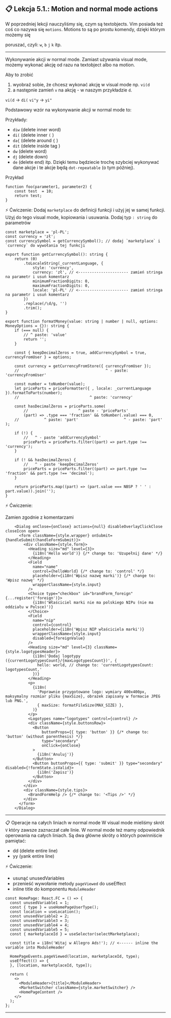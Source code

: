 📋 Lekcja 5.1.: Motion and normal mode actions
-----

W poprzedniej lekcji nauczyliśmy się, czym są textobjects. Vim posiada też coś
co nazywa się `motions`. Motions to są po prostu komendy, dzięki którym możemy się 

poruszać, czyli: `w`, `b` `j` `k` itp.

-----

Wykonywanie akcji w normal mode.
Zamiast używania visual mode, możemy wykonać akcję od razu na textobject
albo na motion.

Aby to zrobić 
1. wyobraź sobie, że chcesz wykonać akcję w visual mode np. `vi(d`
2. a następnie zamień `v` na akcję - w naszym przykładzie `d`.

`vi(d` -> `di(`
`vi"y` -> `yi"`

Podstawowy wzór na wykonywanie akcji w normal mode to:
<number><command><text object or motion>

Przykłady:
- `diw` (delete inner word)
- `di(` (delete inner `(` )
- `da{` (delete around `{` )
- `dit` (delete inside tag )
- `dw` (delete word)
- `dj` (delete down)
- `de` (delete end)
itp. Dzięki temu będziecie trochę szybciej wykonywać dane akcje i 
te akcje będą `dot-repeatable` (o tym później).

Przykład
```tsx
function foo(parameter1, parameter2) {
    const test  = 10;
    return test;
}
```

⚡️ Ćwiczenie:
Dodaj `marketplace` do definicji funkcji i użyj jej w samej funkcji.
Użyj do tego visual mode, kopiowania i usuwania. Dodaj typ `: string`
do parametrów

```tsx
const marketplace = 'pl-PL';
const currency = 'zł';
const currencySymbol = getCurrencySymbol(); // dodaj `marketplace` i `currency` do wywołania tej funkcji

export function getCurrencySymbol(): string {
    return (0)
        .toLocaleString(_currentLanguage, {
            style: 'currency',
            currency: 'zł', // <---------------------- zamień stringa na parametr i usuń komentarz
            minimumFractionDigits: 0,
            maximumFractionDigits: 0,
            locale: 'pl-PL' // <---------------------- zamień stringa na parametr i usuń komentarz
        })
        .replace(/\d/g, '')
        .trim();
}

export function formatMoney(value: string | number | null, options: MoneyOptions = {}): string {
    if (=== null) {
        // ^ paste: 'value' 
        return '';
    }

    const { keepDecimalZeros = true, addCurrencySymbol = true, currencyFromUser } = options;

    const currency = getCurrencyFromStore({ currencyFromUser });
    //                                      ^ - paste: 'currencyFromUser'

    const number = toNumber(value);
    let priceParts = priceFormatter({ , locale: _currentLanguage }).formatToParts(number);
    //                               ^ paste: 'currency'

    const hasDecimalZeros = priceParts.some(
        //                      ^ paste - 'priceParts'
        (part) => .type === 'fraction' && toNumber(.value) === 0,
    //           ^ paste: 'part'                    ^ - paste: 'part'
);

    if (!) {
        //   ^ - paste 'addCurrencySymbol'
        priceParts = priceParts.filter((part) => part.type !== 'currency');
    }

    if (! && hasDecimalZeros) {
        //   ^ - paste 'keepDecimalZeros'
        priceParts = priceParts.filter((part) => part.type !== 'fraction' && part.type !== 'decimal');
    }

    return priceParts.map((part) => (part.value === NBSP ? ' ' : part.value)).join('');
}
```

⚡️ Ćwiczenie:

Zamien zgodnie z komentarzami
```tsx
    <Dialog onClose={onClose} actions={null} disableOverlayClickClose closeIcon open>
      <form className={style.wrapper} onSubmit={handleSubmit(handleFormSubmit)}>
        <div className={style.form}>
          <Heading size="md" level={3}>
            {i18n('Hello world')} {/* change to: 'Uzupełnij dane' */}
          </Heading>
          <Field
            name="name"
            control={helloWorld} {/* change to: 'control' */}
            placeholder={i18n('Wpisz nazwę marki')} {/* change to: 'Wpisz nazwę' */}
            wrapperClassName={style.input}
          />
          <Choice type="checkbox" id="brandForm_foreign" {...register('foreign')}>
            {i18n('Właściciel marki nie ma polskiego NIPu (nie ma oddziału w Polsce)')}
          </Choice>
          <Field
            name="nip"
            control={control}
            placeholder={i18n('Wpisz NIP właściciela marki')}
            wrapperClassName={style.input}
            disabled={foreignValue}
          />
          <Heading size="md" level={3} className={style.logotypesHeader}>
            {i18n('Dodaj logotypy ({currentLogotypesCount}/{maxLogotypesCount})', {
              hello: world, // change to: 'currentLogotypesCount: logotypesCount,' 
            })}
          </Heading>
          <p>
            {i18n(
              'Poprawnie przygotowane logo: wymiary 400x400px, maksymalny rozmiar pliku {maxSize}, obrazek zapisany w formacie JPEG lub PNG.',
              { maxSize: formatFileSize(MAX_SIZE) },
            )}
          </p>
          <Logotypes name="logotypes" control={control} />
          <div className={style.buttonsRow}>
            <Button 
                buttonProps={{ type: 'button' }} {/* change to: 'button' (without parenthesis) */}
                type="secondary" 
                onClick={onClose}
            > 
              {i18n('Anuluj')}
            </Button>
            <Button buttonProps={{ type: 'submit' }} type="secondary" disabled={!formState.isValid}>
              {i18n('Zapisz')}
            </Button>
          </div>
        </div>
        <div className={style.tips}>
          <BrandFormHelp /> {/* change to: '<Tips />' */}
        </div>
      </form>
    </Dialog>
```

-----
📋 Operacje na całych liniach w normal mode
W visual mode mieliśmy skrót `V` który zawsze zaznaczał całe linie. W normal mode też mamy odpowiednik 
operowania na całych liniach.
Są dwa główne skróty o których powinniście pamiętać:
- dd (delete entire line)
- yy (yank entire line)

⚡️ Ćwiczenie:
- usunąć unusedVariables
- przenieść wywołanie metody `pageViewed` do useEffect
- inline title do komponentu `ModuleHeader`

```tsx
const HomePage: React.FC = () => {
  const unusedVariable1 = 1;
  const { type } = useHomePageUserType();
  const location = useLocation();
  const unusedVariable2 = 2;
  const unusedVariable3 = 3;
  const unusedVariable4 = 4;
  const unusedVariable5 = 5;
  const { marketplaceId } = useSelector(selectMarketplace);

  const title = i18n('Witaj w Allegro Ads!'); // <------ inline the variable into ModuleHeader

  HomePageEvents.pageViewed(location, marketplaceId, type);
  useEffect(() => {
  }, [location, marketplaceId, type]);

  return (
    <>
      <ModuleHeader>{title}</ModuleHeader>
      <MarketSwitcher className={style.marketSwitcher} />
      <HomePageContent />
    </>
  );
};

```
-----
